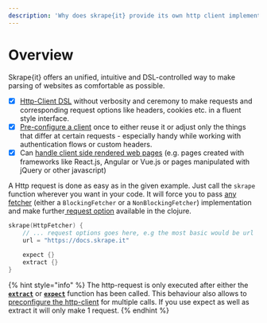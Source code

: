```yaml
---
description: 'Why does skrape{it} provide its own http client implementations?'
---
```


# Overview

Skrape{it} offers an unified, intuitive and DSL-controlled way to make parsing of websites as comfortable as possible. 

* [x] [Http-Client DSL](../parse-html-from-web.md) without verbosity and ceremony to make requests and corresponding request options like headers, cookies etc. in a fluent style interface. 
* [x] [Pre-configure a client](../pre-configure-client.md) once to either reuse it or adjust only the things that differ at certain requests - especially handy while working with authentication flows or custom headers.
* [x] Can [handle client side rendered web pages](browserfetcher.md) \(e.g. pages created with frameworks like React.js, Angular or Vue.js or pages manipulated with jQuery or other javascript\)

A Http request is done as easy as in the given example. Just call the `skrape` function wherever you want in your code. It will force you to pass [any fetcher](implement-your-own.md) \(either a `BlockingFetcher` or a `NonBlockingFetcher`\) implementation and make further[ request option](../parse-html-from-web.md) available in the clojure.

```kotlin
skrape(HttpFetcher) {
    // ... request options goes here, e.g the most basic would be url
    url = "https://docs.skrape.it"
    
    expect {}
    extract {}
}
```

{% hint style="info" %}
The http-request is only executed after either the [**`extract`**](../../dsl/extracting-data-from-websites.md) or [**`expect`**](../../dsl/basic-test-scenario.md) function has been called. This behaviour also allows to[ preconfigure the http-client](../pre-configure-client.md) for multiple calls. If you use expect as well as extract it will only make 1 request.
{% endhint %}

